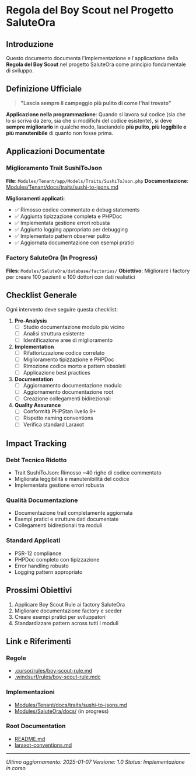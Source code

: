 # Regola del Boy Scout nel Progetto SaluteOra

## Introduzione
Questo documento documenta l'implementazione e l'applicazione della **Regola del Boy Scout** nel progetto SaluteOra come principio fondamentale di sviluppo.

## Definizione Ufficiale
> **"Lascia sempre il campeggio più pulito di come l'hai trovato"**

**Applicazione nella programmazione**: Quando si lavora sul codice (sia che lo si scriva da zero, sia che si modifichi del codice esistente), si deve **sempre migliorarlo** in qualche modo, lasciandolo **più pulito, più leggibile e più manutenibile** di quanto non fosse prima.

## Applicazioni Documentate

### Miglioramento Trait SushiToJson
**File**: `Modules/Tenant/app/Models/Traits/SushiToJson.php`
**Documentazione**: [Modules/Tenant/docs/traits/sushi-to-jsons.md](../Modules/Tenant/docs/traits/sushi-to-jsons.md)

**Miglioramenti applicati:**
- ✅ Rimosso codice commentato e debug statements
- ✅ Aggiunta tipizzazione completa e PHPDoc
- ✅ Implementata gestione errori robusta
- ✅ Aggiunto logging appropriato per debugging
- ✅ Implementato pattern observer pulito
- ✅ Aggiornata documentazione con esempi pratici

### Factory SaluteOra (In Progress)
**Files**: `Modules/SaluteOra/database/factories/`
**Obiettivo**: Migliorare i factory per creare 100 pazienti e 100 dottori con dati realistici

## Checklist Generale
Ogni intervento deve seguire questa checklist:

1. **Pre-Analysis**
   - [ ] Studio documentazione modulo più vicino
   - [ ] Analisi struttura esistente
   - [ ] Identificazione aree di miglioramento

2. **Implementation**
   - [ ] Rifattorizzazione codice correlato
   - [ ] Miglioramento tipizzazione e PHPDoc
   - [ ] Rimozione codice morto e pattern obsoleti
   - [ ] Applicazione best practices

3. **Documentation**
   - [ ] Aggiornamento documentazione modulo
   - [ ] Aggiornamento documentazione root
   - [ ] Creazione collegamenti bidirezionali

4. **Quality Assurance**
   - [ ] Conformità PHPStan livello 9+
   - [ ] Rispetto naming conventions
   - [ ] Verifica standard Laraxot

## Impact Tracking

### Debt Tecnico Ridotto
- Trait SushiToJson: Rimosso ~40 righe di codice commentato
- Migliorata leggibilità e manutenibilità del codice
- Implementata gestione errori robusta

### Qualità Documentazione
- Documentazione trait completamente aggiornata
- Esempi pratici e strutture dati documentate
- Collegamenti bidirezionali tra moduli

### Standard Applicati
- PSR-12 compliance
- PHPDoc completo con tipizzazione
- Error handling robusto
- Logging pattern appropriato

## Prossimi Obiettivi
1. Applicare Boy Scout Rule ai factory SaluteOra
2. Migliorare documentazione factory e seeder
3. Creare esempi pratici per sviluppatori
4. Standardizzare pattern across tutti i moduli

## Link e Riferimenti

### Regole
- [.cursor/rules/boy-scout-rule.md](../.cursor/rules/boy-scout-rule.md)
- [.windsurf/rules/boy-scout-rule.mdc](../.windsurf/rules/boy-scout-rule.mdc)

### Implementazioni
- [Modules/Tenant/docs/traits/sushi-to-jsons.md](../Modules/Tenant/docs/traits/sushi-to-jsons.md)
- [Modules/SaluteOra/docs/](../Modules/SaluteOra/docs/) (in progress)

### Root Documentation
- [README.md](./README.md)
- [laraxot-conventions.md](./laraxot-conventions.md)

---
*Ultimo aggiornamento: 2025-01-07*
*Versione: 1.0*
*Status: Implementazione in corso*
